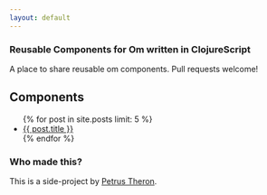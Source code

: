 ```yaml
---
layout: default
---
```

### <span class="octicon octicon-link"></span> Reusable Components for Om written in ClojureScript

A place to share reusable om components. Pull requests welcome!

## Components

<ul>
  {% for post in site.posts limit: 5 %}
    <li><a href="{{ post.url }}">{{ post.title }}</a></li>
  {% endfor %}
</ul>

### <span class="octicon octicon-link"></span> Who made this?

This is a side-project by [Petrus Theron](http://petrustheron.com/).
